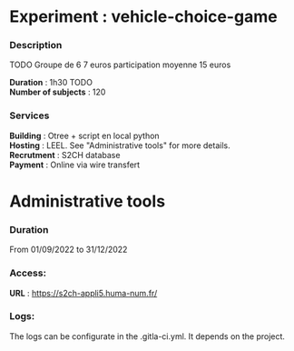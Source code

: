 # Experiment : vehicle-choice-game

### Description

TODO
Groupe de 6
7 euros participation moyenne 15 euros

**Duration** : 1h30 TODO  
**Number of subjects** : 120

### Services
**Building** : Otree + script en local python  
**Hosting** : LEEL. See "Administrative tools" for more details.   
**Recrutment** : S2CH database   
**Payment** : Online via wire transfert 

# Administrative tools

### Duration

From 01/09/2022 to 31/12/2022

### Access:

**URL** : https://s2ch-appli5.huma-num.fr/

### Logs:
The logs can be configurate in the .gitla-ci.yml. It depends on the project.





